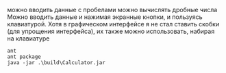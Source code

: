  можно вводить данные с пробелами
 можно вычислять дробные числа
 Можно вводить данные и нажимая экранные кнопки, и пользуясь клавиатурой. 
 Хотя в графическом интерфейсе я не стал ставить скобки (для упрощения интерфейса), их также можно использовать, набирая на клавиатуре
 ```
 ant
 ant package
 java -jar .\build\Calculator.jar
```
